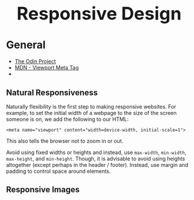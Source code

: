 <h1 style='text-align:center;font-size:3rem;'>Responsive Design</h1>

# General

* [The Odin Project](https://www.theodinproject.com/lessons/node-path-advanced-html-and-css-natural-responsiveness)
* [MDN - Viewport Meta Tag](https://developer.mozilla.org/en-US/docs/Web/HTML/Viewport_meta_tag)
* 

## Natural Responsiveness
Naturally flexibility is the first step to making responsive websites. For example, to set the initial width of a webpage to the size of the screen someone is on, we add the following to our HTML:

    <meta name="viewport" content="width=device-width, initial-scale=1">

This also tells the browser not to zoom in or out.

Avoid using fixed widths or heights and instead, use ```max-width```, ```min-width```, ```max-height```, and ```min-height```. Though, it is advisable to avoid using heights altogether (except perhaps in the header / footer). Instead, use margin and padding to control space around elements. 

## Responsive Images